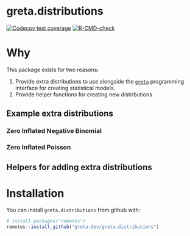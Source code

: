 
<!-- README.md is generated from README.Rmd. Please edit that file -->

# greta.distributions

<!-- badges: start -->
<!-- once you've signed into travis and set it to wath your new repository, you can edit the following badges to point to your repo -->

[![Codecov test
coverage](https://codecov.io/gh/greta-dev/greta.distributions/branch/main/graph/badge.svg)](https://codecov.io/gh/greta-dev/greta.distributions?branch=main)
[![R-CMD-check](https://github.com/njtierney/greta.distributions/workflows/R-CMD-check/badge.svg)](https://github.com/njtierney/greta.distributions/actions)
<!-- badges: end -->

# Why

This package exists for two reasons:

1.  Provide extra distributions to use alongside the
    [`greta`](https://greta-stats.org/) programming interface for
    creating statistical models.
2.  Provide helper functions for creating new distributions

## Example extra distributions

### Zero Inflated Negative Binomial

### Zero Inflated Poisson

## Helpers for adding extra distributions

# Installation

You can install `greta.distributions` from github with:

``` r
# install.packages("remotes")
remotes::install_github("greta-dev/greta.distributions")
```
